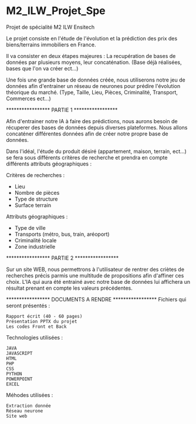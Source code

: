 # M2_ILW_Projet_Spe
Projet de spécialité M2 ILW Ensitech

Le projet consiste en l'étude de l'évolution et la prédiction des prix des biens/terrains immobiliers en France. 

Il va consister en deux étapes majeures : 
  La recupération de bases de données par plusieurs moyens, leur concaténation.
  (Base déjà réalisées, bases que l'on va créer ect...)
  
  Une fois une grande base de données créée, nous utiliserons notre jeu de données afin d'entrainer un réseau de neurones pour prédire l'évolution théorique du marché.
  (Type, Taille, Lieu, Pièces, Criminalité, Transport, Commerces ect...)
  
***************** PARTIE 1 *****************

Afin d'entrainer notre IA à faire des prédictions, nous aurons besoin de récuperer des bases de données depuis diverses plateformes.
Nous allons concaténer différentes données afin de créer notre propre base de données.

Dans l'idéal, l'étude du produit désiré (appartement, maison, terrain, ect...) se fera sous différents critères de recherche et prendra en compte différents attributs géographiques : 

Critères de recherches : 
  - Lieu
  - Nombre de pièces
  - Type de structure
  - Surface terrain
  
 Attributs géographiques : 
  - Type de ville
  - Transports (métro, bus, train, aréoport)
  - Criminalité locale
  - Zone industrielle
  
***************** PARTIE 2 *****************

Sur un site WEB, nous permettrons à l'utilisateur de rentrer des criètes de recherches précis parmis une multitude de propositions afin d'affiner ces choix.
L'IA qui aura été entrainé avec notre base de données lui affichera un résultat prenant en compte les valeurs précédentes.

***************** DOCUMENTS A RENDRE *****************
  Fichiers qui seront présentés : 
  
    Rapport écrit (40 - 60 pages) 
    Présentation PPTX du projet
    Les codes Front et Back
    
  Technologies utilisées : 
  
    JAVA
    JAVASCRIPT
    HTML
    PHP
    CSS
    PYTHON
    POWERPOINT
    EXCEL
 
  Méhodes utilisées : 
  
    Extraction donnée
    Réseau neurone
    Site web 
